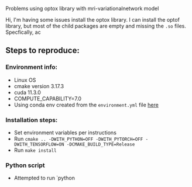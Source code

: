 Problems using optox library with mri-variationalnetwork model 

Hi, 
I'm having some issues install the optox library. I can install the optof library, but most of the child packages are empty and missing the `.so` files. Specfically, ac

## Steps to reproduce: 

### Environment info: 
* Linux OS
* cmake version 3.17.3
* cuda 11.3.0
* COMPUTE_CAPABILITY=7.0
* Using conda env created from the `environment.yml` file [here](https://github.com/VLOGroup/mri-variationalnetwork/blob/master/environment.yml)

### Installation steps: 
* Set environment variables per instructions 
* Run `cmake .. -DWITH_PYTHON=OFF -DWITH_PYTORCH=OFF -DWITH_TENSORFLOW=ON -DCMAKE_BUILD_TYPE=Release` 
* Run `make install`

### Python script
* Attempted to run `python  